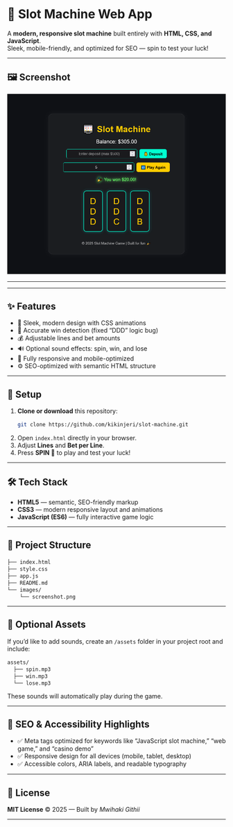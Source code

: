 
# 🎰 Slot Machine Web App

A **modern, responsive slot machine** built entirely with **HTML, CSS, and JavaScript**.  
Sleek, mobile-friendly, and optimized for SEO — spin to test your luck!

---
## 🖼️ Screenshot

![Slot Machine Screenshot](/images/screenshot.png)


---



---




## ✨ Features

- 🎨 Sleek, modern design with CSS animations  
- 🧠 Accurate win detection (fixed “DDD” logic bug)  
- 💰 Adjustable lines and bet amounts  
- 🔊 Optional sound effects: spin, win, and lose  
- 📱 Fully responsive and mobile-optimized  
- ⚙️ SEO-optimized with semantic HTML structure  

---

## 🚀 Setup

1. **Clone or download** this repository:  
   ```bash
   git clone https://github.com/kikinjeri/slot-machine.git
   ```
2. Open `index.html` directly in your browser.  
3. Adjust **Lines** and **Bet per Line**.  
4. Press **SPIN 🎡** to play and test your luck!

---

## 🛠️ Tech Stack

- **HTML5** — semantic, SEO-friendly markup  
- **CSS3** — modern responsive layout and animations  
- **JavaScript (ES6)** — fully interactive game logic  

---

## 📂 Project Structure

```
├── index.html
├── style.css
├── app.js
├── README.md
└── images/
    └── screenshot.png
```

---

## 🧩 Optional Assets

If you’d like to add sounds, create an `/assets` folder in your project root and include:

```
assets/
  ├── spin.mp3
  ├── win.mp3
  └── lose.mp3
```

These sounds will automatically play during the game.

---

## 🧠 SEO & Accessibility Highlights

- ✅ Meta tags optimized for keywords like “JavaScript slot machine,” “web game,” and “casino demo”  
- ✅ Responsive design for all devices (mobile, tablet, desktop)  
- ✅ Accessible colors, ARIA labels, and readable typography  

---

## 📜 License

**MIT License** © 2025 — Built by *Mwihaki Githii*  

---


